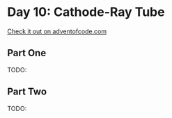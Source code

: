 
# Day 10: Cathode-Ray Tube

[Check it out on adventofcode.com](https://adventofcode.com/2022/day/10)

## Part One

TODO:


## Part Two

TODO:
